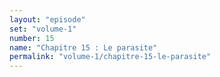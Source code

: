 ```yaml
---
layout: "episode"
set: "volume-1"
number: 15
name: "Chapitre 15 : Le parasite"
permalink: "volume-1/chapitre-15-le-parasite"
---
```

